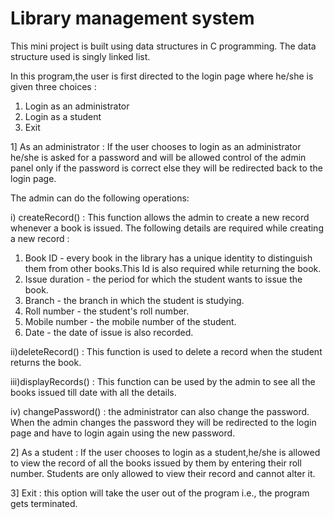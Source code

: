 # Library management system

This mini project is built using data structures in C programming.
The data structure used is singly linked list.

In this program,the user is first directed to the login page where he/she is given three choices :
1) Login as an administrator
2) Login as a student
3) Exit

1] As an administrator : If the user chooses to login as an administrator he/she is asked for a
password and will be allowed control of the admin panel only if the password is correct else they will
be redirected back to the login page.

The admin can do the following operations:

i) createRecord() : This function allows the admin to create a new record whenever a book is
issued.
The following details are required while creating a new record :
1. Book ID - every book in the library has a unique identity to distinguish them from other books.This Id is also required while returning the book.
2. Issue duration - the period for which the student wants to issue the book.
3. Branch - the branch in which the student is studying.
4. Roll number - the student's roll number.
5. Mobile number - the mobile number of the student.
6. Date - the date of issue is also recorded.

ii)deleteRecord() : This function is used to delete a record when the student returns the book.

iii)displayRecords() : This function can be used by the admin to see all the books issued till date
with all the details.

iv) changePassword() : the administrator can also change the password. When the admin changes
the password they will be redirected to the login page and have to login again using the new password.

2] As a student : If the user chooses to login as a student,he/she is allowed to view the record of all
the books issued by them by entering their roll number. Students are only allowed to view their record
and cannot alter it.

3] Exit : this option will take the user out of the program i.e., the program gets terminated.

